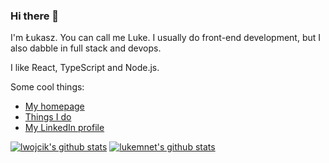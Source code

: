### Hi there 👋

I'm Łukasz. You can call me Luke. I usually do front-end development, but I also dabble in full stack and devops.

I like React, TypeScript and Node.js.

Some cool things:

* [My homepage](https://www.lukaszwojcik.net/)
* [Things I do](https://www.lukem.net/)
* [My LinkedIn profile](https://www.linkedin.com/in/lukaszwojcik/)

[![lwojcik's github stats](https://github-readme-stats.vercel.app/api?username=lwojcik)](https://github.com/anuraghazra/github-readme-stats)
[![lukemnet's github stats](https://github-readme-stats.vercel.app/api?username=lukemnet)](https://github.com/anuraghazra/github-readme-stats)

